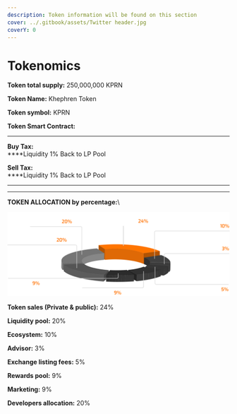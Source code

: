 ```yaml
---
description: Token information will be found on this section
cover: ../.gitbook/assets/Twitter header.jpg
coverY: 0
---
```


# Tokenomics

**Token total supply:** 250,000,000 KPRN

**Token Name:** Khephren Token

**Token symbol:** KPRN&#x20;

**Token Smart Contract:**&#x20;

****

**Buy Tax:** \
****Liquidity 1% Back to LP Pool

**Sell Tax:**\
****Liquidity 1% Back to LP Pool

****

****

**TOKEN ALLOCATION by percentage:**\


![](<../.gitbook/assets/chart (1).svg>)

**Token sales (Private & public):** 24%

**Liquidity pool:** 20%

**Ecosystem:** 10%

**Advisor:** 3%

**Exchange listing fees:** 5%

**Rewards pool:** 9%

**Marketing:** 9%

**Developers allocation:** 20%
